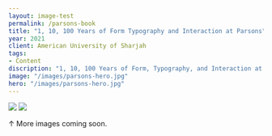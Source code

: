 ```yaml
---
layout: image-test
permalink: /parsons-book
title: "1, 10, 100 Years of Form Typography and Interaction at Parsons"
year: 2021
client: American University of Sharjah
tags:
- Content
discription: "1, 10, 100 Years of Form, Typography, and Interaction at Parsons is a 400 page book documenting the communication design program at Parsons through the lens of three discreet time scales: the last year, the last decade, and the last century. We served as editor for the project, commissioning essays, interviews, and other content."
image: "/images/parsons-hero.jpg"
hero: "/images/parsons-hero.jpg"
---
```



<img src="http://www.jarrettfuller.com/images/projects/parsons_01.jpg">

<img src="http://www.jarrettfuller.com/images/projects/parsons_02.jpg">
<div class="right"><p>&uarr; More images coming soon.</p></div>




